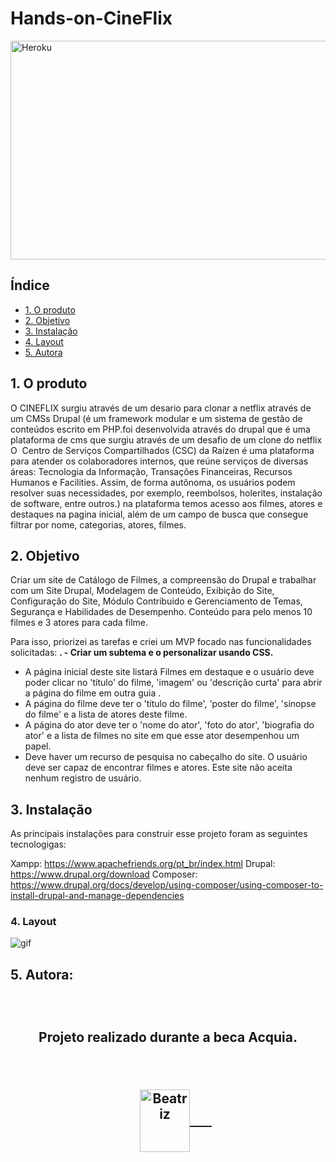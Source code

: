 # Hands-on-CineFlix
<img align="center" alt="Heroku" height="350" width="850" src="https://ik.imagekit.io/bga7odqg1yl/cineflix/cineflixbanner_OGYSSWHns.png?ik-sdk-version=javascript-1.4.3&updatedAt=1649452541407">


## Índice
- [1. O produto](#1-produto)
- [2. Objetivo](#2-objetivo)
- [3. Instalação](#3-instalação)
- [4. Layout](#4-layout)
- [5. Autora](#5-autora)


## 1. O produto
O CINEFLIX surgiu através de um desario para clonar a netflix através de um CMSs Drupal (é um framework modular e um sistema de gestão de conteúdos escrito em PHP.foi desenvolvida através do drupal que é uma plataforma de cms que surgiu através de um desafio de um clone do netflix 
O  Centro de Serviços Compartilhados (CSC) da Raízen é uma plataforma para atender os colaboradores internos, que reúne serviços de diversas áreas: Tecnologia da Informação, Transações Financeiras, Recursos Humanos e Facilities. Assim, de forma autônoma, os usuários podem resolver suas necessidades, por exemplo, reembolsos, holerites, instalação de software, entre outros.) na plataforma temos acesso aos filmes, atores e destaques na pagina inicial, além de um campo de busca que consegue filtrar por nome, categorias, atores, filmes.


## 2. Objetivo

Criar um site de Catálogo de Filmes, a compreensão do Drupal e trabalhar com um Site Drupal, Modelagem de Conteúdo, Exibição do Site, Configuração do Site, Módulo Contribuido e Gerenciamento de Temas, Segurança e Habilidades de Desempenho. Conteúdo para pelo menos 10 filmes e 3 atores para cada filme.

Para isso, priorizei as tarefas e criei um MVP focado nas funcionalidades solicitadas:
**. - Criar um subtema e o personalizar usando CSS.**
  - A página inicial deste site listará Filmes em destaque e o usuário deve poder clicar no 'título' do filme, 'imagem' ou 'descrição curta' para     abrir a página do filme em outra guia .
  - A página do filme deve ter o 'título do filme', 'poster do filme', 'sinopse do filme' e a lista de atores deste filme.
  - A página do ator deve ter o 'nome do ator', 'foto do ator', 'biografia do ator' e a lista de filmes no site em que esse ator desempenhou um       papel.
  - Deve haver um recurso de pesquisa no cabeçalho do site. O usuário deve ser capaz de encontrar filmes e atores.
    Este site não aceita nenhum registro de usuário.


## 3. Instalação
As principais instalações para construir esse projeto foram as seguintes tecnologigas:

Xampp: https://www.apachefriends.org/pt_br/index.html
Drupal: https://www.drupal.org/download
Composer: https://www.drupal.org/docs/develop/using-composer/using-composer-to-install-drupal-and-manage-dependencies


### 4. Layout

![gif]()


## 5. Autora:
<h2 align="center">
 <p> Projeto realizado durante a beca Acquia.</p>
  <div style="display: inline_block"><br>
      <a href="https://github.com/bea-ferraz">
        <img align="center" alt="Beatriz" height="100" width="80" src="https://ik.imagekit.io/bga7odqg1yl/HACKATON/79225626_stOW8ya_w.jpg?updatedAt=1636573406183">
      </a>
  </div>
